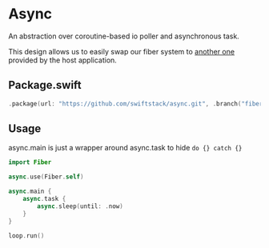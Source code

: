 # Async

An abstraction over coroutine-based io poller and asynchronous task.

This design allows us to easily swap our fiber system to [another one](https://github.com/swiftstack/tarantool) provided by the host application.

## Package.swift

```swift
.package(url: "https://github.com/swiftstack/async.git", .branch("fiber"))
```

## Usage

async.main is just a wrapper around async.task to hide `do {} catch {}`

```swift
import Fiber

async.use(Fiber.self)

async.main {
    async.task {
        async.sleep(until: .now)
    }
}

loop.run()
```
